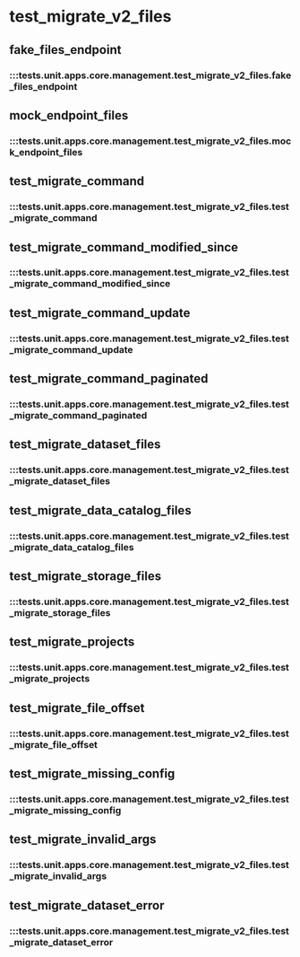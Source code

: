 # test_migrate_v2_files

## fake_files_endpoint

### :::tests.unit.apps.core.management.test_migrate_v2_files.fake_files_endpoint

## mock_endpoint_files

### :::tests.unit.apps.core.management.test_migrate_v2_files.mock_endpoint_files

## test_migrate_command

### :::tests.unit.apps.core.management.test_migrate_v2_files.test_migrate_command

## test_migrate_command_modified_since

### :::tests.unit.apps.core.management.test_migrate_v2_files.test_migrate_command_modified_since

## test_migrate_command_update

### :::tests.unit.apps.core.management.test_migrate_v2_files.test_migrate_command_update

## test_migrate_command_paginated

### :::tests.unit.apps.core.management.test_migrate_v2_files.test_migrate_command_paginated

## test_migrate_dataset_files

### :::tests.unit.apps.core.management.test_migrate_v2_files.test_migrate_dataset_files

## test_migrate_data_catalog_files

### :::tests.unit.apps.core.management.test_migrate_v2_files.test_migrate_data_catalog_files

## test_migrate_storage_files

### :::tests.unit.apps.core.management.test_migrate_v2_files.test_migrate_storage_files

## test_migrate_projects

### :::tests.unit.apps.core.management.test_migrate_v2_files.test_migrate_projects

## test_migrate_file_offset

### :::tests.unit.apps.core.management.test_migrate_v2_files.test_migrate_file_offset

## test_migrate_missing_config

### :::tests.unit.apps.core.management.test_migrate_v2_files.test_migrate_missing_config

## test_migrate_invalid_args

### :::tests.unit.apps.core.management.test_migrate_v2_files.test_migrate_invalid_args

## test_migrate_dataset_error

### :::tests.unit.apps.core.management.test_migrate_v2_files.test_migrate_dataset_error

